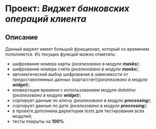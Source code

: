 # Проект: *Виджет банковских операций клиента*

## Описание
Данный виджет имеет большой функционал, который со временем пополняется.
Из текущих функций можно отметить:
* шифрование номера карты *(реализовано в модуле **masks**)*;
* шифрование номера счета *(реализовано в модуле **masks**)*;
* автоматический выбор шифрования в зависимости от предоставлляемых данных (карта/счет)*(реализовано в модуле **widget**)*;
* конвертация времени с использованием модуля *datetime* *(реализовано в модуле **widget**)*;
* сортирует данные по ключу *(реализовано в модуле **processing**)*;
* сортирует данные по дате *(реализовано в модуле **processing**)*;
* в проекте дополнена директория *tests* для тестирования всех модулей;
* тесты покрыты на **100%**